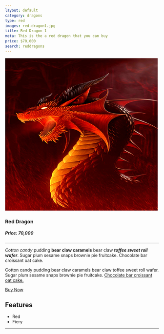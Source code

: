 ```yaml
---
layout: default
category: dragons
type: red
images: red-dragon1.jpg
title: Red Dragon 1
meta: This is the a red dragon that you can buy
price: $70,000
search: reddragons
---
```


![images](/images/red-dragon1.jpg)

### Red Dragon
##### Price: 70,000

---

*Cotton candy* pudding **bear claw caramels** bear claw ***toffee sweet roll wafer***. Sugar plum sesame snaps brownie pie fruitcake. Chocolate bar croissant oat cake.

Cotton candy pudding bear claw caramels bear claw toffee sweet roll wafer. Sugar plum sesame snaps brownie pie fruitcake. [Chocolate bar croissant oat cake.]()

<a class="btn2" href="{{site.baseurl}}/cart/"> Buy Now</a>

## Features

- Red
- Fiery

<hr>
